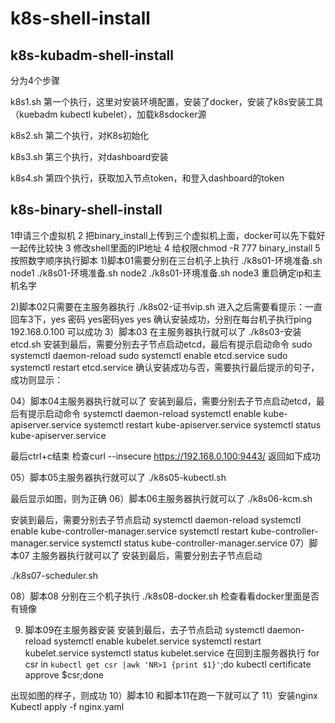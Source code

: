 # k8s-shell-install

## k8s-kubadm-shell-install
分为4个步骤

k8s1.sh 第一个执行，这里对安装环境配置，安装了docker，安装了k8s安装工具（kuebadm kubectl kubelet），加载k8sdocker源

k8s2.sh 第二个执行，对K8s初始化

k8s3.sh 第三个执行，对dashboard安装

k8s4.sh 第四个执行，获取加入节点token，和登入dashboard的token

## k8s-binary-shell-install
1申请三个虚拟机
2 把binary_install上传到三个虚拟机上面，docker可以先下载好一起传比较快
3 修改shell里面的IP地址
4 给权限chmod -R 777 binary_install
5 按照数字顺序执行脚本
1)脚本01需要分别在三台机子上执行
./k8s01-环境准备.sh node1
./k8s01-环境准备.sh node2
./k8s01-环境准备.sh node3
重启确定ip和主机名字
 
2)脚本02只需要在主服务器执行
./k8s02-证书vip.sh
进入之后需要看提示：一直回车3下，yes 密码 yes密码yes yes
确认安装成功，分别在每台机子执行ping 192.168.0.100 可以成功
3）脚本03 在主服务器执行就可以了
./k8s03-安装etcd.sh
安装到最后，需要分别去子节点启动etcd，最后有提示启动命令
sudo systemctl daemon-reload
sudo systemctl enable etcd.service
sudo systemctl restart etcd.service
确认安装成功与否，需要执行最后提示的句子，成功则显示：
 
04）脚本04主服务器执行就可以了
安装到最后，需要分别去子节点启动etcd，最后有提示启动命令
systemctl daemon-reload
systemctl enable kube-apiserver.service
systemctl restart kube-apiserver.service
systemctl status kube-apiserver.service
 
最后ctrl+c结束
检查curl --insecure https://192.168.0.100:9443/ 返回如下成功
 
05）脚本05主服务器执行就可以了
./k8s05-kubectl.sh
 
最后显示如图，则为正确
06）脚本06主服务器执行就可以了
./k8s06-kcm.sh
   
安装到最后，需要分别去子节点启动
systemctl daemon-reload
  systemctl enable kube-controller-manager.service
  systemctl restart kube-controller-manager.service
  systemctl status kube-controller-manager.service
07）脚本07 主服务器执行就可以了
安装到最后，需要分别去子节点启动

./k8s07-scheduler.sh
 
08）脚本08 分别在三个机子执行
./k8s08-docker.sh
检查看看docker里面是否有镜像
 
09) 脚本09在主服务器安装
安装到最后，去子节点启动
systemctl daemon-reload
systemctl enable kubelet.service
systemctl restart kubelet.service
systemctl status kubelet.service
在回到主服务器执行
for csr in `kubectl get csr |awk 'NR>1 {print $1}'`;do kubectl certificate approve $csr;done
 
出现如图的样子，则成功
10）脚本10 和脚本11在跑一下就可以了
11）安装nginx
Kubectl apply -f nginx.yaml
